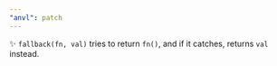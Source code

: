 ```yaml
---
"anvl": patch
---
```


✨ `fallback(fn, val)` tries to return `fn()`, and if it catches, returns `val` instead.
